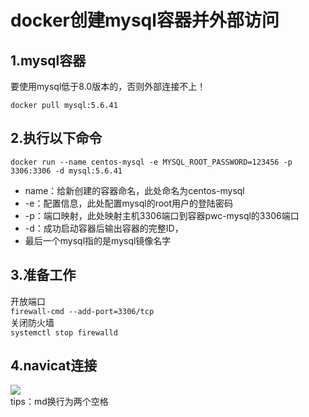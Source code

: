 # docker创建mysql容器并外部访问
1.mysql容器
---  
要使用mysql低于8.0版本的，否则外部连接不上！  

`docker pull mysql:5.6.41`   

2.执行以下命令  
---
`docker run --name centos-mysql -e MYSQL_ROOT_PASSWORD=123456 -p 3306:3306 -d mysql:5.6.41`</br>

 - name：给新创建的容器命名，此处命名为centos-mysql
 - -e：配置信息，此处配置mysql的root用户的登陆密码
 - -p：端口映射，此处映射主机3306端口到容器pwc-mysql的3306端口
 - -d：成功启动容器后输出容器的完整ID，
 - 最后一个mysql指的是mysql镜像名字

3.准备工作
---

开放端口</br>
`firewall-cmd --add-port=3306/tcp`</br>
关闭防火墙  
`systemctl stop firewalld`  

4.navicat连接
---

![](http://img.blog.csdn.net/20160317143333986)  
tips：md换行为两个空格
